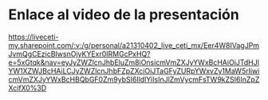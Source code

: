 # **Enlace al video de la presentación**

https://liveceti-my.sharepoint.com/:v:/g/personal/a21310402_live_ceti_mx/Eer4W8IVagJPmJvmQgCEzicBIwsnOjyKYExr0IRMGcPxHQ?e=5xGtqk&nav=eyJyZWZlcnJhbEluZm8iOnsicmVmZXJyYWxBcHAiOiJTdHJlYW1XZWJBcHAiLCJyZWZlcnJhbFZpZXciOiJTaGFyZURpYWxvZy1MaW5rIiwicmVmZXJyYWxBcHBQbGF0Zm9ybSI6IldlYiIsInJlZmVycmFsTW9kZSI6InZpZXcifX0%3D
